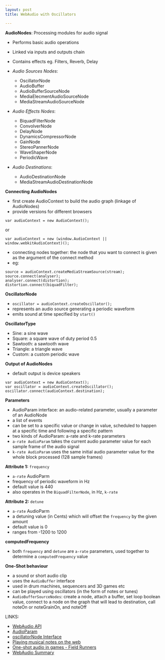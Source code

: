 ```yaml
---
layout: post
title: WebAudio with Oscillators

---
```

**AudioNodes**: Processing modules for audio signal

- Performs basic audio operations
- Linked via inputs and outputs chain
- Contains effects eg. Filters, Reverb, Delay
- *Audio Sources Nodes*:
	- OscillatorNode
	- AudioBuffer
	- AudioBufferSourceNode
	- MediaElecmentAudioSourceNode
	- MediaStreamAudioSourceNode

- *Audio Effects Nodes*:
	- BiquadFilterNode
	- ConvolverNode
	- DelayNode
	- DynamicsCompressorNode
	- GainNode
	- StereoPannerNode
	- WaveShaperNode
	- PeriodicWave

- *Audio Destinations*:
	- AudioDestinationNode
	- MediaStreamAudioDestinationNode


**Connecting AudioNodes**

- first create AudioContext to build the audio graph (linkage of AudioNodes)
- provide versions for different browsers

```
var audioContext = new AudioContext();
```
or

```
var audioContext = new (window.AudioContext || window.webkitAudioContext)();
```

- connecting nodes together: the node that you want to connect is given as the argument of the connect method
- eg:

```
source = audioContext.createMediaStreamSource(stream);
source.connect(analyser);
analyser.connect(distortion);
distortion.connect(biquadFilter);
```

**OscillatorNode**

- `oscillator = audioContext.createOscillator();`
- represents an audio source generating a periodic waveform
- emits sound at time specified by `start()`


**OscillatorType**

- Sine: a sine wave
- Square: a square wave of duty period 0.5
- Sawtooth: a sawtooth wave
- Triangle: a triangle wave
- Custom: a custom periodic wave


**Output of AudioNodes**

- default output is device speakers

```
var audioContext = new AudioContext();
var oscillator = audioContext.createOscillator();
oscillator.connect(audioContext.destination);
```

**Parameters**

- AudioParam interface: an audio-related parameter, usually a parameter of an AudioNode
- a list of events
- can be set to a specific value or change in value, scheduled to happen at a specific time and following a specific pattern
- two kinds of AudioParam: a-rate and k-rate parameters
- `a-rate AudioParam` takes the current audio parameter value for each sample frame of the audio signal
- `k-rate AudioParam` uses the same initial audio parameter value for the whole block processed (128 sample frames)

**Attribute 1:** `frequency`

- `a-rate` AudioParm
- frequency of periodic waveform in Hz
- default value is 440
- also operates in the `BiquadFilterNode`, in Hz, `k-rate`

**Attribute 2:** `detune`

- `a-rate` AudioParm
- a detuning value (in Cents) which will offset the `frequency` by the given amount
- default value is 0
- ranges from -1200 to 1200

**computedFrequency**

- both `frequency` and `detune` are `a-rate` parameters, used together to determine a `computedFrequency` value

**One-Shot behaviour**

- a sound or short audio clip
- uses the `AudioBuffer` interface
- used in drum machines, sequencers and 3D games etc
- can be played using oscillators (in the form of notes or tunes)
- `AudioBufferSourceNodes`: create a node, attach a buffer, set loop boolean value, connect to a node on the graph that will lead to destination, call noteOn or noteGrainOn, and noteOff

LINKS:

- [WebAudio API](https://developer.mozilla.org/en-US/docs/Web/API/Web_Audio_API/Using_Web_Audio_API)
- [AudioParam](https://developer.mozilla.org/en-US/docs/Web/API/AudioParam)
- [oscillatorNode Interface](http://webaudio.github.io/web-audio-api/#the-oscillatornode-interface)
- [Playing musical notes on the web](http://blog.chrislowis.co.uk/2013/06/05/playing-notes-web-audio-api.html)
- [One-shot audio in games - Field Runners](http://www.html5rocks.com/en/tutorials/webaudio/fieldrunners/)
- [WebAudio Summary](https://docs.webplatform.org/wiki/apis/webaudio)
